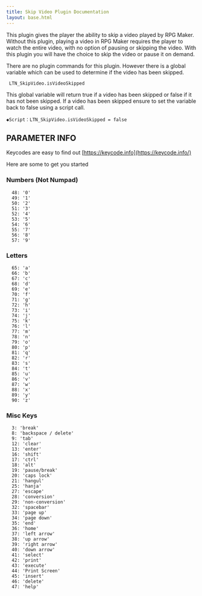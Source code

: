 ```yaml
---
title: Skip Video Plugin Documentation
layout: base.html
---
```


 This plugin gives the player the ability to skip a video played by RPG Maker.
 Without this plugin, playing a video in RPG Maker requires the player to watch
 the entire video, with no option of pausing or skipping the video. With this
 plugin you will have the choice to skip the video or pause it on demand.

 There are no plugin commands for this plugin. However there is a global
 variable which can be used to determine if the video has been skipped.

```
 LTN_SkipVideo.isVideoSkipped
```

 This global variable will return true if a video has been skipped or
 false if it has not been skipped. If a video has been skipped ensure to set
 the variable back to false using a script call.

 ```
 ◆Script：LTN_SkipVideo.isVideoSkipped = false
 ```

 ## PARAMETER INFO

 Keycodes are easy to find out [https://keycode.info](https://keycode.info/)

 Here are some to get you started

### Numbers (Not Numpad)

```
  48: '0'
  49: '1'
  50: '2'
  51: '3'
  52: '4'
  53: '5'
  54: '6'
  55: '7'
  56: '8'
  57: '9'
```

### Letters

```
  65: 'a'
  66: 'b'
  67: 'c'
  68: 'd'
  69: 'e'
  70: 'f'
  71: 'g'
  72: 'h'
  73: 'i'
  74: 'j'
  75: 'k'
  76: 'l'
  77: 'm'
  78: 'n'
  79: 'o'
  80: 'p'
  81: 'q'
  82: 'r'
  83: 's'
  84: 't'
  85: 'u'
  86: 'v'
  87: 'w'
  88: 'x'
  89: 'y'
  90: 'z'
```

### Misc Keys

```
  3: 'break'
  8: 'backspace / delete'
  9: 'tab'
  12: 'clear'
  13: 'enter'
  16: 'shift'
  17: 'ctrl'
  18: 'alt'
  19: 'pause/break'
  20: 'caps lock'
  21: 'hangul'
  25: 'hanja'
  27: 'escape'
  28: 'conversion'
  29: 'non-conversion'
  32: 'spacebar'
  33: 'page up'
  34: 'page down'
  35: 'end'
  36: 'home'
  37: 'left arrow'
  38: 'up arrow'
  39: 'right arrow'
  40: 'down arrow'
  41: 'select'
  42: 'print'
  43: 'execute'
  44: 'Print Screen'
  45: 'insert'
  46: 'delete'
  47: 'help'
```